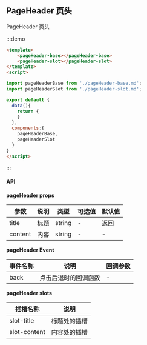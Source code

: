 ## PageHeader 页头

PageHeader 页头

:::demo 
```html
<template>
    <pageHeader-base></pageHeader-base>
    <pageHeader-slot></pageHeader-slot>
</template>
<script>

import pageHeaderBase from './pageHeader-base.md';
import pageHeaderSlot from './pageHeader-slot.md';

export default {
  data(){
    return {
    }
  },
  components:{
    pageHeaderBase,
    pageHeaderSlot
  }
}
</script>
```
:::



#### API

**pageHeader props**

| 参数      | 说明          | 类型      | 可选值                           | 默认值  |
|---------- |-------------- |---------- |--------------------------------  |-------- |
| title | 标题 | string | - | 返回 |
| content | 内容 | string | - | - |


**pageHeader Event**

| 事件名称 | 说明 | 回调参数 |
|---------- |-------- |---------- |
| back | 点击后退时的回调函数 | - |


**pageHeader slots**

| 插槽名称 | 说明 |
|---------- |-------- |
| slot-title | 标题处的插槽 |
| slot-content | 内容处的插槽 |


